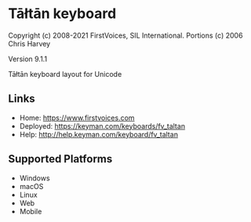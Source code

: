 Tāłtān keyboard
======================

Copyright (c) 2008-2021 FirstVoices, SIL International. Portions (c) 2006 Chris Harvey

Version 9.1.1

Tāłtān keyboard layout for Unicode

Links
-----

 * Home:     <https://www.firstvoices.com>
 * Deployed: <https://keyman.com/keyboards/fv_taltan>
 * Help:     <http://help.keyman.com/keyboard/fv_taltan>
 
Supported Platforms
-------------------

 * Windows
 * macOS
 * Linux
 * Web
 * Mobile
